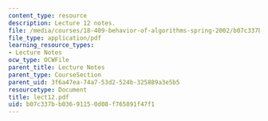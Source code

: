 ```yaml
---
content_type: resource
description: Lecture 12 notes.
file: /media/courses/18-409-behavior-of-algorithms-spring-2002/b07c337bb03691150d08f765891f47f1_lect12.pdf
file_type: application/pdf
learning_resource_types:
- Lecture Notes
ocw_type: OCWFile
parent_title: Lecture Notes
parent_type: CourseSection
parent_uid: 3f6a47ea-74a7-53d2-524b-325889a3e5b5
resourcetype: Document
title: lect12.pdf
uid: b07c337b-b036-9115-0d08-f765891f47f1
---
```

